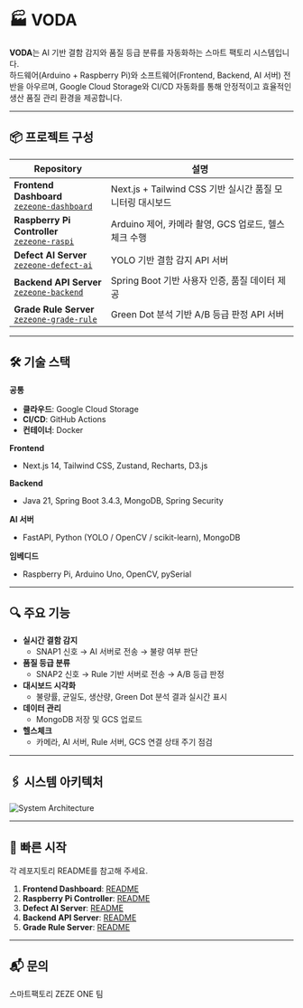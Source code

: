 # 🏭 VODA

**VODA**는 AI 기반 결함 감지와 품질 등급 분류를 자동화하는 스마트 팩토리 시스템입니다.  
하드웨어(Arduino + Raspberry Pi)와 소프트웨어(Frontend, Backend, AI 서버) 전반을 아우르며, Google Cloud Storage와 CI/CD 자동화를 통해 안정적이고 효율적인 생산 품질 관리 환경을 제공합니다.

---

## 📦 프로젝트 구성

| Repository | 설명 |
| ---------- | ---- |
| **Frontend Dashboard**<br/>[`zezeone-dashboard`](https://github.com/your-org/zezeone-dashboard) | Next.js + Tailwind CSS 기반 실시간 품질 모니터링 대시보드 |
| **Raspberry Pi Controller**<br/>[`zezeone-raspi`](https://github.com/your-org/zezeone-raspi) | Arduino 제어, 카메라 촬영, GCS 업로드, 헬스체크 수행 |
| **Defect AI Server**<br/>[`zezeone-defect-ai`](https://github.com/your-org/zezeone-defect-ai) | YOLO 기반 결함 감지 API 서버 |
| **Backend API Server**<br/>[`zezeone-backend`](https://github.com/your-org/zezeone-backend) | Spring Boot 기반 사용자 인증, 품질 데이터 제공 |
| **Grade Rule Server**<br/>[`zezeone-grade-rule`](https://github.com/your-org/zezeone-grade-rule) | Green Dot 분석 기반 A/B 등급 판정 API 서버 |

---

## 🛠️ 기술 스택

**공통**
- **클라우드**: Google Cloud Storage
- **CI/CD**: GitHub Actions
- **컨테이너**: Docker

**Frontend**
- Next.js 14, Tailwind CSS, Zustand, Recharts, D3.js

**Backend**
- Java 21, Spring Boot 3.4.3, MongoDB, Spring Security

**AI 서버**
- FastAPI, Python (YOLO / OpenCV / scikit-learn), MongoDB

**임베디드**
- Raspberry Pi, Arduino Uno, OpenCV, pySerial

---

## 🔍 주요 기능

- **실시간 결함 감지**
  - SNAP1 신호 → AI 서버로 전송 → 불량 여부 판단
- **품질 등급 분류**
  - SNAP2 신호 → Rule 기반 서버로 전송 → A/B 등급 판정
- **대시보드 시각화**
  - 불량률, 균일도, 생산량, Green Dot 분석 결과 실시간 표시
- **데이터 관리**
  - MongoDB 저장 및 GCS 업로드
- **헬스체크**
  - 카메라, AI 서버, Rule 서버, GCS 연결 상태 주기 점검

---

## 🖇️ 시스템 아키텍처

![System Architecture](https://github.com/user-attachments/assets/sample-architecture.png)

---

## 🚀 빠른 시작

각 레포지토리 README를 참고해 주세요.

1. **Frontend Dashboard**: [README](./zezeone-dashboard/README.md)
2. **Raspberry Pi Controller**: [README](./zezeone-raspi/README.md)
3. **Defect AI Server**: [README](./zezeone-defect-ai/README.md)
4. **Backend API Server**: [README](./zezeone-backend/README.md)
5. **Grade Rule Server**: [README](./zezeone-grade-rule/README.md)

---

## 📬 문의

스마트팩토리 ZEZE ONE 팀


